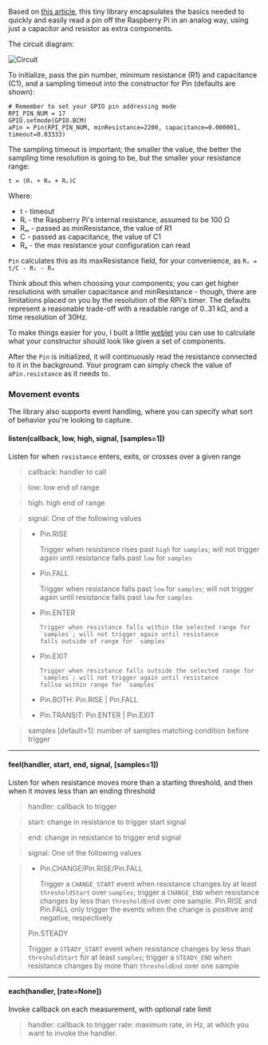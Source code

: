 Based on [this article](http://www.raspberrypi-spy.co.uk/2012/08/reading-analogue-sensors-with-one-gpio-pin/),
this tiny library encapsulates the basics needed to quickly and easily
read a pin off the Raspberry Pi in an analog way, using just a capacitor
and resistor as extra components.

The circuit diagram:

![Circuit](https://cdn.rawgit.com/Fordi/rpi-analog-pin/master/circuit.svg)

To initialize, pass the pin number, minimum resistance (R1) and
capacitance (C1), and a sampling timeout into the constructor for Pin
(defaults are shown):

	# Remember to set your GPIO pin addressing mode
	RPI_PIN_NUM = 17
	GPIO.setmode(GPIO.BCM)
	aPin = Pin(RPI_PIN_NUM, minResistance=2200, capacitance=0.000001, timeout=0.03333)

The sampling timeout is important; the smaller the value, the better
the sampling time resolution is going to be, but the smaller your
resistance range:

	t = (Rᵢ + Rₘ + Rₓ)C

Where:

 * t  - timeout
 * Rᵢ - the Raspberry Pi's internal resistance, assumed to be 100 Ω
 * Rₘ - passed as minResistance, the value of R1
 * C  - passed as capacitance, the value of C1
 * Rₓ - the max resistance your configuration can read

`Pin` calculates this as its maxResistance field, for your convenience,
as `Rₓ = t/C - Rᵢ - Rₘ`

Think about this when choosing your components; you can get higher
resolutions with smaller capacitance and minResistance - though, there
are limitations placed on you by the resolution of the RPi's timer.  The
defaults represent a reasonable trade-off with a readable range of
0..31 kΩ, and a time resolution of 30Hz.

To make things easier for you, I built a little [weblet](https://fordi.github.io/)
you can use to calculate what your constructor should look like given a set of
components.

After the `Pin` is initialized, it will continuously read the resistance
connected to it in the background.  Your program can simply check the
value of `aPin.resistance` as it needs to.

### Movement events

The library also supports event handling, where you can specify what sort of
behavior you're looking to capture.

#### listen(callback, low, high, signal, [samples=1])

Listen for when `resistance` enters, exits, or crosses over a given range

> callback: handler to call

> low: low end of range

> high: high end of range

> signal: One of the following values

> * Pin.RISE
>
>     Trigger when resistance rises past `high` for `samples`;
>     will not trigger again until resistance falls
>     past `low` for `samples`
>
> * Pin.FALL
>
>     Trigger when resistance falls past `low` for `samples`;
>     will not trigger again until resistance falls
>     past `low` for `samples`
>
> * Pin.ENTER
>
>       Trigger when resistance falls within the selected range for
>       `samples`; will not trigger again until resistance
>       falls outside of range for `samples`
>
> * Pin.EXIT
>
>       Trigger when resistance falls outside the selected range for
>       `samples`; will not trigger again until resistance
>       fallse within range for `samples`
>
> * Pin.BOTH: Pin.RISE | Pin.FALL
> * Pin.TRANSIT: Pin.ENTER | Pin.EXIT

> samples [default=1]: number of samples matching condition before trigger

-----

#### feel(handler, start, end, signal, [samples=1])

Listen for when resistance moves more than a starting threshold, and then
when it moves less than an ending threshold

> handler: callback to trigger

> start: change in resistance to trigger start signal

> end: change in resistance to trigger end signal

> signal: One of the following values

> * Pin.CHANGE/Pin.RISE/Pin.FALL
>
>    Trigger a `CHANGE_START` event when resistance changes by at
>    least `thresholdStart` over `samples`; trigger a `CHANGE_END` when
>    resistance changes by less than `thresholdEnd` over one sample.
>    Pin.RISE and Pin.FALL only trigger the events when the change
>    is positive and negative, respectively
>
>  Pin.STEADY
>
>    Trigger a `STEADY_START` event when resistance changes by less than
>    `thresholdStart` for at least `samples`; trigger a `STEADY_END` when
>    resistance changes by more than `thresholdEnd` over one sample

-----

#### each(handler, [rate=None])

Invoke callback on each measurement, with optional rate limit

> handler: callback to trigger
> rate: maximum rate, in Hz, at which you want to invoke the handler.

